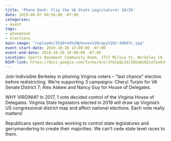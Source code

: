 ```yaml
---
title: 'Phone Bank: Flip the VA State Legislature! 10/26'
date: 2019-08-07 09:56:00 -07:00
categories:
- event
tags:
- phonebank
- elections
main-image: "/uploads/3%20red%20phones%20copy%202-4db67c.jpg"
event-start-date: 2019-10-26 13:00:00 -07:00
event-end-date: 2019-10-26 16:00:00 -07:00
Location: Sports Basement Community Room, 2727 Milvia St, Berkeley CA
RSVP-link: https://docs.google.com/forms/d/e/1FAIpQLSdJIDUaBz0Zsefpo63yYCBVUYU954DyEfFH116S2QTo6ne9Dw/viewform
---
```


Join Indivisible Berkeley in phoning Virginia voters – “last chance” election before redistricting. We’re supporting 3 campaigns: Cheryl Turpin for VA Senate District 7; Alex Askew and Nancy Guy for House of Delegates.

WHY VIRGINIA? In 2017, 1 vote decided control of the Virginia House of Delegates. Virginia State legislators elected in 2019 will draw up Virginia’s US congressional district map and affect national elections. Each vote really matters!

Republicans spent decades working to control state legislatures and gerrymandering to create their majorities. We can’t cede state level races to them.